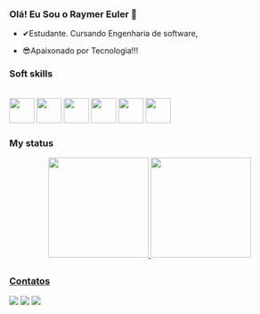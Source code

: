 ### Olá! Eu Sou o Raymer Euler 👋

- ✔Estudante. Cursando Engenharia de software,

- 😎Apaixonado por Tecnologia!!!
 

### Soft skills
 <div ><br>
  <img src="https://cdn.jsdelivr.net/gh/devicons/devicon/icons/html5/html5-original.svg" height="45" width="45" />   
  <img src="https://cdn.jsdelivr.net/gh/devicons/devicon/icons/css3/css3-original.svg" height="45" width="45" />  
  <img src="https://cdn.jsdelivr.net/gh/devicons/devicon/icons/javascript/javascript-original.svg" height="45" width="45" /> 
  <img src="https://cdn.jsdelivr.net/gh/devicons/devicon/icons/python/python-original.svg" height="45" width="45"  />
  <img src="https://cdn.jsdelivr.net/gh/devicons/devicon/icons/git/git-original.svg" height="45" width="45" />    
  <img src="https://cdn.jsdelivr.net/gh/devicons/devicon/icons/github/github-original.svg" height="45" width="45" />                 
</div>

### My status
<div align="center">
  <a href="https://github.com/Raymer-Euler">
  <img height="180em" src="https://github-readme-stats.vercel.app/api?username=raymer-euler&show_icons=true&theme=dracula&include_all_commits=true&count_private=true"/>
  <img height="180em" src="https://github-readme-stats.vercel.app/api/top-langs/?username=raymer-euler&layout=compact&langs_count=7&theme=dracula"/>
</div>
  
   ##
  ### Contatos
  <div> 
   <a href="https://www.instagram.com/raymersantos/" target="_blank"><img src="https://img.shields.io/badge/-Instagram-%23E4405F?style=for-the-badge&logo=instagram&logoColor=white" target="_blank"></a>
  <a href = "mailto:raymersantos2@gmail.com"><img src="https://img.shields.io/badge/-Gmail-%23333?style=for-the-badge&logo=gmail&logoColor=white" target="_blank"></a>
  <a href="https://www.linkedin.com/in/raymer-coelho/" target="_blank"><img src="https://img.shields.io/badge/-LinkedIn-%230077B5?style=for-the-badge&logo=linkedin&logoColor=white" target="_blank"></a>  
 
 
</div>
